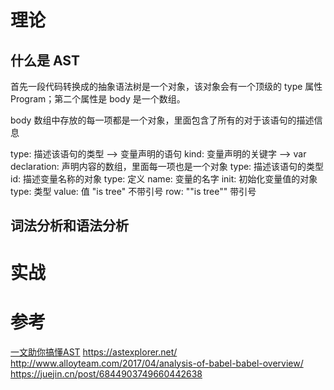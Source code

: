 # 理论
## 什么是 AST
首先一段代码转换成的抽象语法树是一个对象，该对象会有一个顶级的 type 属性 Program；第二个属性是 body 是一个数组。

body 数组中存放的每一项都是一个对象，里面包含了所有的对于该语句的描述信息

type:         描述该语句的类型  --> 变量声明的语句
kind:         变量声明的关键字  --> var
declaration:  声明内容的数组，里面每一项也是一个对象
            type: 描述该语句的类型
            id:   描述变量名称的对象
                type: 定义
                name: 变量的名字
            init: 初始化变量值的对象
                type:   类型
                value:  值 "is tree" 不带引号
                row:    "\"is tree"\" 带引号

## 词法分析和语法分析

# 实战
# 参考
[一文助你搞懂AST](https://segmentfault.com/a/1190000023389980)
https://astexplorer.net/
http://www.alloyteam.com/2017/04/analysis-of-babel-babel-overview/
https://juejin.cn/post/6844903749660442638